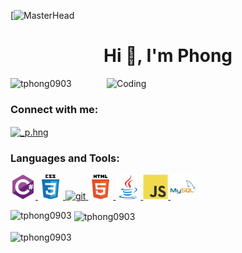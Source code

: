 [![MasterHead](https://i.pinimg.com/originals/b3/26/51/b326517cd8ca44b939a1bee41a7f103c.gif)
<h1 align="center">Hi 👋, I'm Phong</h1>
<img align="right" alt="Coding" width="350" src="https://i.pinimg.com/originals/09/c6/29/09c62903beeba336dc9da76eb5c9a107.gif">
<p align="left"> <img src="https://komarev.com/ghpvc/?username=tphong0903&label=Profile%20views&color=0e75b6&style=flat" alt="tphong0903" /> </p>

<h3 align="left">Connect with me:</h3>
<p align="left">
<a href="https://instagram.com/_p.hng" target="blank"><img align="center" src="https://raw.githubusercontent.com/rahuldkjain/github-profile-readme-generator/master/src/images/icons/Social/instagram.svg" alt="_p.hng" height="30" width="40" /></a>
</p>

<h3 align="left">Languages and Tools:</h3>
<p align="left"> <a href="https://www.w3schools.com/cs/" target="_blank" rel="noreferrer"> <img src="https://raw.githubusercontent.com/devicons/devicon/master/icons/csharp/csharp-original.svg" alt="csharp" width="40" height="40"/> </a> <a href="https://www.w3schools.com/css/" target="_blank" rel="noreferrer"> <img src="https://raw.githubusercontent.com/devicons/devicon/master/icons/css3/css3-original-wordmark.svg" alt="css3" width="40" height="40"/> </a> <a href="https://git-scm.com/" target="_blank" rel="noreferrer"> <img src="https://www.vectorlogo.zone/logos/git-scm/git-scm-icon.svg" alt="git" width="40" height="40"/> </a> <a href="https://www.w3.org/html/" target="_blank" rel="noreferrer"> <img src="https://raw.githubusercontent.com/devicons/devicon/master/icons/html5/html5-original-wordmark.svg" alt="html5" width="40" height="40"/> </a> <a href="https://www.java.com" target="_blank" rel="noreferrer"> <img src="https://raw.githubusercontent.com/devicons/devicon/master/icons/java/java-original.svg" alt="java" width="40" height="40"/> </a> <a href="https://developer.mozilla.org/en-US/docs/Web/JavaScript" target="_blank" rel="noreferrer"> <img src="https://raw.githubusercontent.com/devicons/devicon/master/icons/javascript/javascript-original.svg" alt="javascript" width="40" height="40"/> </a> <a href="https://www.mysql.com/" target="_blank" rel="noreferrer"> <img src="https://raw.githubusercontent.com/devicons/devicon/master/icons/mysql/mysql-original-wordmark.svg" alt="mysql" width="40" height="40"/> </a> </p>

<p><img align="left" src="https://github-readme-stats.vercel.app/api/top-langs?username=tphong0903&show_icons=true&locale=en&layout=compact" alt="tphong0903" /></p>

<p>&nbsp;<img align="center" src="https://github-readme-stats.vercel.app/api?username=tphong0903&show_icons=true&locale=en" alt="tphong0903" /></p>

<p><img align="center" src="https://github-readme-streak-stats.herokuapp.com/?user=tphong0903&" alt="tphong0903" /></p>
